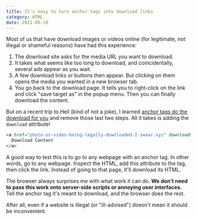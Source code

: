 ```yaml
---
title: It's easy to turn anchor tags into download links
category: HTML
date: 2021-06-10
---
```


Most of us that have download images or videos online (for legitimate, not illegal or shameful reasons) have had this experience:

1. The download site asks for the media URL you want to download.
2. It takes what seems like too long to download, and coincidentally, several ads appear as you wait.
3. A few download links or buttons then appear. But clicking on them opens the media you wanted in a new browser tab.
4. You go back to the download page. It tells you to right-click on the link and click "save target as" in the popup menu. Then you can finally download the content.

But on a recent trip to Hell (kind of not a joke), I learned [anchor tags do the download for you](https://www.htmhell.dev/tips/download-links/)  and remove those last two steps. All it takes is adding the `download` attribute!

```html
<a href="photo-or-video-being-legally-downloaded-I-swear.xyz" download>
  Download Content
</a>
```

A good way to test this is to go to any webpage with an anchor tag. In other words, go to any webpage. Inspect the HTML, add this attribute to the tag, then click the link. Instead of going to that page, it'll download its HTML.

The browser always surprises me with what work it can do. **We don't need to pass this work onto server-side scripts or annoying user interfaces.** Tell the anchor tag it's meant to download, and the browser does the rest.

After all, even if a website is illegal (or "ill-advised") doesn't mean it should be inconvenient.
